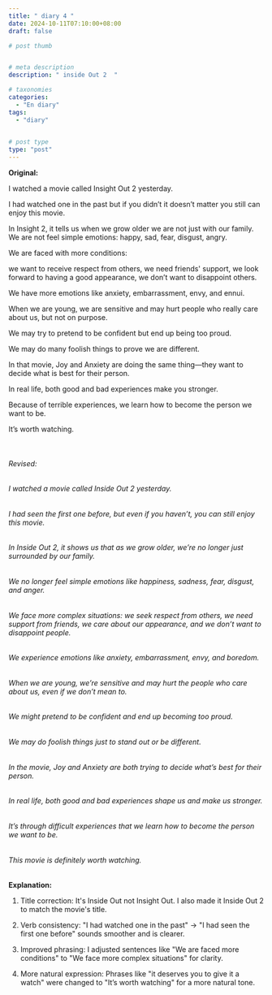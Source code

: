 ```yaml
---
title: " diary 4 "
date: 2024-10-11T07:10:00+08:00
draft: false

# post thumb


# meta description
description: " inside Out 2  "

# taxonomies
categories: 
  - "En diary"
tags:
  - "diary"
 

# post type
type: "post"
---
```


**Original:**

I watched a movie called Insight Out 2 yesterday.

I had watched one in the past but if you didn’t it doesn’t matter you still can enjoy this movie.

In Insight 2, it tells us when we grow older we are not just with our family.
We are not feel simple emotions: happy, sad, fear, disgust, angry.

We are faced with more conditions: 

we want to receive respect from others, we need friends' support, we look forward to having a good appearance, we don’t want to disappoint others.

We have more emotions like anxiety, embarrassment, envy, and ennui.

When we are young, we are sensitive and may hurt people who really care about us, but not on purpose.

We may try to pretend to be confident but end up being too proud.

We may do many foolish things to prove we are different.

In that movie, Joy and Anxiety are doing the same thing—they want to decide what is best for their person.

In real life, both good and bad experiences make you stronger.

Because of terrible experiences, we learn how to become the person we want to be.

It’s worth watching.




<br>



###### Revised: 
###### I watched a movie called Inside Out 2 yesterday.
###### I had seen the first one before, but even if you haven’t, you can still enjoy this movie.
###### In Inside Out 2, it shows us that as we grow older, we’re no longer just surrounded by our family.
###### We no longer feel simple emotions like happiness, sadness, fear, disgust, and anger.
###### We face more complex situations: we seek respect from others, we need support from friends, we care about our appearance, and we don’t want to disappoint people.
###### We experience emotions like anxiety, embarrassment, envy, and boredom.
###### When we are young, we’re sensitive and may hurt the people who care about us, even if we don’t mean to.
###### We might pretend to be confident and end up becoming too proud.
###### We may do foolish things just to stand out or be different.
###### In the movie, Joy and Anxiety are both trying to decide what’s best for their person.
###### In real life, both good and bad experiences shape us and make us stronger.
###### It’s through difficult experiences that we learn how to become the person we want to be.
###### This movie is definitely worth watching.




**Explanation:**
1. Title correction: It's Inside Out not Insight Out. I also made it Inside Out 2 to match the movie's title.

2. Verb consistency: "I had watched one in the past" → "I had seen the first one before" sounds smoother and is clearer.

3. Improved phrasing: I adjusted sentences like "We are faced more conditions" to "We face more complex situations" for clarity.

4. More natural expression: Phrases like "it deserves you to give it a watch" were changed to "It’s worth watching" for a more natural tone.
